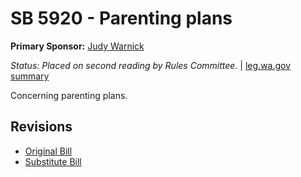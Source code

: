 # SB 5920 - Parenting plans
**Primary Sponsor:** [Judy Warnick](/person/leg/judith.warnick.md)

*Status: Placed on second reading by Rules Committee.* | [leg.wa.gov summary](https://app.leg.wa.gov/billsummary?BillNumber=5920&Year=2021)

Concerning parenting plans.

## Revisions
* [Original Bill](1/)
* [Substitute Bill](S/)